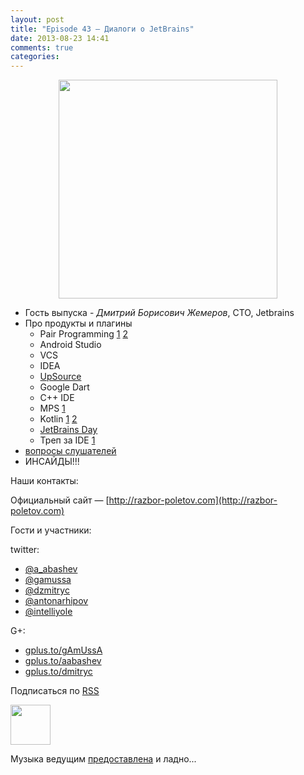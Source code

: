 ```yaml
---
layout: post
title: "Episode 43 — Диалоги о JetBrains"
date: 2013-08-23 14:41
comments: true
categories: 
---
```


<div class="separator" style="clear: both; text-align: center;">
<a href="http://razbor-poletov.com/images/razbor_43_text.jpg" imageanchor="1" style="margin-left: 1em; margin-right: 1em;"><img border="0" height="350" src="http://razbor-poletov.com/images/razbor_43_text.jpg" width="350" /></a>
</div>

* Гость выпуска - *Дмитрий Борисович Жемеров*, CTO, Jetbrains
* Про продукты и плагины
	*  Pair Programming [1](https://floobits.com/) [2](http://codeinterview.me/)
	* Android Studio
	* VCS
	* IDEA
	* [UpSource](https://upsource.jetbrains.com/)
	* Google Dart
	* C++ IDE
	* MPS [1](http://mbeddr.wordpress.com/) 
	* Kotlin [1](http://johnlindquist.com/) [2](http://icfpc2013.cloudapp.net/)
	* [JetBrains Day](http://www.jetbrains.com/jetbrainsday/)
	* Треп за IDE [1](http://www.youtube.com/watch?v=xAP8CSMEwZ8)
*  [вопросы слушателей](https://plus.google.com/117481599451076280717/posts/AKtJC1bZZnT)
*  ИНСАЙДЫ!!!

Наши контакты:

Официальный сайт — [http://razbor-poletov.com](http://razbor-poletov.com)

Гости и участники:

twitter: 

 * [@a_abashev](https://twitter.com/#!/a_abashev) 
 * [@gamussa](https://twitter.com/#!/gamussa)
 * [@dzmitryc](https://twitter.com/#!/dzmitryc)
 * [@antonarhipov](https://twitter.com/#!/antonarhipov)
 * [@intelliyole](https://twitter.com/intelliyole)

G+:

 * [gplus.to/gAmUssA](http://gplus.to/gAmUssA) 
 * [gplus.to/aabashev](http://gplus.to/aabashev) 
 * [gplus.to/dmitryc](http://gplus.to/dmitryc)

<!-- player goes here-->

<audio preload="none">
   <source src="http://traffic.libsyn.com/razborpoletov/razbor_43.mp3" type="audio/mp3" />
   Your browser does not support the audio tag.
</audio>

Подписаться по [RSS](http://feeds.feedburner.com/razbor-podcast)

<!-- episode file link goes here-->
<a href="http://traffic.libsyn.com/razborpoletov/razbor_43.mp3" imageanchor="1" style="clear: left; margin-bottom: 1em; margin-left: auto; margin-right: 2em;"><img border="0" height="64" src="http://2.bp.blogspot.com/-qkfh8Q--dks/T0gixAMzuII/AAAAAAAAHD0/O5LbF3vvBNQ/s200/1330127522_mp3.png" width="64" /></a>

Музыка ведущим [предоставлена](http://www.audiobank.fm/single-music/27/111/More-And-Less/) и ладно...

